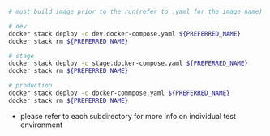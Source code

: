 ```sh
# must build image prior to the run(refer to .yaml for the image name)

# dev
docker stack deploy -c dev.docker-compose.yaml ${PREFERRED_NAME}
docker stack rm ${PREFERRED_NAME}

# stage
docker stack deploy -c stage.docker-compose.yaml ${PREFERRED_NAME}
docker stack rm ${PREFERRED_NAME}

# production
docker stack deploy -c docker-commpose.yaml ${PREFERRED_NAME}
docker stack rm ${PREFERRED_NAME}
```

- please refer to each subdirectory for more info on individual test environment